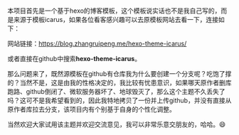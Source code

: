 ​		

​		本项目首先是一个基于hexo的博客模板，这个模板说实话也不是我自己写的，而是来源于模板icarus，如果各位看客感兴趣可以去原模板网站去看一下，连接如下：

网站链接：https://blog.zhangruipeng.me/hexo-theme-icarus/   

或者直接在github中搜索**hexo-theme-icarus**。

​		那么问题来了，既然源模板在github有仓库我为什么要创建一个分支呢？吃饱了撑的？当然不是，这是由我的性格决定的，我比较有忧患意识，如果哪天原作者删库跑路、github倒闭了、微软服务器坏了、地球毁灭了，那么这个主题不久丢失了吗？这可不是我希望看到的，因此我特地拷贝了一份并上传github，并没有直接从原作者库拉去分支，该项目内有个别基于自身的个性化调整。

​		当然欢迎大家试用该主题并欢迎交流意见，我可以非常乐意交朋友的，哈哈。:smile:

